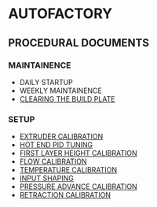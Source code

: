 # AUTOFACTORY

## PROCEDURAL DOCUMENTS

### MAINTAINENCE
 - DAILY STARTUP
 - WEEKLY MAINTAINENCE
 - [CLEARING THE BUILD PLATE](https://github.com/caseyjeremiason/C2/blob/main/DOCS/CLEARING_BUILD_PLATE.MD)
### SETUP
- [EXTRUDER CALIBRATION](https://github.com/caseyjeremiason/C2/blob/main/DOCS/EXTRUDER_CALIBRATION.MD)
- [HOT END PID TUNING](https://github.com/caseyjeremiason/C2/blob/main/DOCS/HOT_END_PID_TUNING.MD)
- [FIRST LAYER HEIGHT CALIBRATION](https://github.com/caseyjeremiason/C2/blob/main/DOCS/FIRST_LAYER_CALIBRATION.MD)
- [FLOW CALIBRATION](https://github.com/caseyjeremiason/C2/blob/main/DOCS/FLOW_CALIBRATION.MD)
- [TEMPERATURE CALIBRATION](https://github.com/caseyjeremiason/C2/blob/main/DOCS/TEMPERATURE_CALIBRATION.MD)
- [INPUT SHAPING](https://github.com/caseyjeremiason/C2/blob/main/DOCS/INPUT_SHAPING.MD)
- [PRESSURE ADVANCE CALIBRATION](https://github.com/caseyjeremiason/C2/blob/main/DOCS/PRESSURE_ADVANCE_CALIBRATION.MD)
- [RETRACTION CALIBRATION](https://github.com/caseyjeremiason/C2/blob/main/DOCS/RETRACTION_CALIBRATION.MD)
